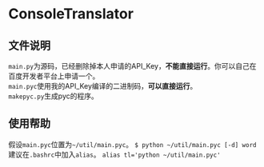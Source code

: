
# ConsoleTranslator

## 文件说明

`main.py`为源码，已经删除掉本人申请的API_Key，**不能直接运行**。你可以自己在百度开发者平台上申请一个。  
`main.pyc`使用我的API_Key编译的二进制码，**可以直接运行**。  
`makepyc.py`生成pyc的程序。

## 使用帮助

假设`main.pyc`位置为`~/util/main.pyc`。
`$ python ~/util/main.pyc [-d] word`
建议在`.bashrc`中加入`alias`。
`alias tl='python ~/util/main.pyc'`
